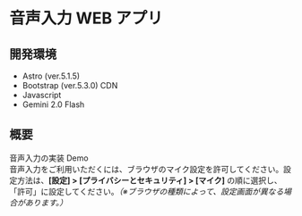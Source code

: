 # 音声入力 WEB アプリ

## 開発環境

- Astro (ver.5.1.5)
- Bootstrap (ver.5.3.0) CDN
- Javascript
- Gemini 2.0 Flash

## 概要

音声入力の実装 Demo<br>
音声入力をご利用いただくには、ブラウザのマイク設定を許可してください。設定方法は、**[設定] > [プライバシーとセキュリティ] > [マイク]** の順に選択し、「許可」に設定してください。_（※ブラウザの種類によって、設定画面が異なる場合があります。）_
